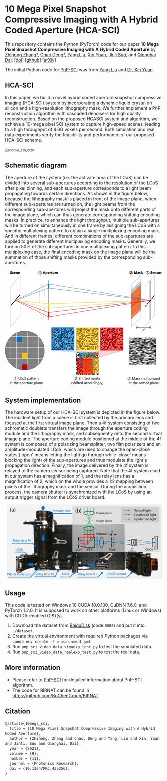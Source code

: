 # 10 Mega Pixel Snapshot Compressive Imaging with A Hybrid Coded Aperture (HCA-SCI) 
This repository contains the Python (PyTorch) code for our paper **10 Mega Pixel Snapshot Compressive Imaging with A Hybrid Coded Aperture** by [Zhihong Zhang*](https://zhihongz.github.io/),  [Chao Deng*](https://www.researchgate.net/profile/Chao-Deng-9), [Yang Liu](https://liuyang12.github.io/), [Xin Yuan](https://www.bell-labs.com/usr/x.yuan), [Jinli Suo](https://sites.google.com/site/suojinli/), and [Qionghai Dai](http://media.au.tsinghua.edu.cn/). [[doi\]](https://doi.org/10.1364/PRJ.435256) [[github\]](https://github.com/zhihongz/HCA-SCI) [[arXiv\]](https://arxiv.org/abs/2106.15765)

The initial Python code for [PnP-SCI](https://github.com/liuyang12/PnP-SCI) was from [Yang Liu](https://liuyang12.github.io "Yang Liu, MIT") and [Dr. Xin Yuan](https://sites.google.com/site/eiexyuan/ "Dr. Xin Yuan, Bell Labs").



## HCA-SCI

In this paper, we build a novel hybrid coded aperture snapshot compressive imaging (HCA-SCI) system by incorporating a dynamic liquid crystal on silicon and a high-resolution lithography mask. We further implement a PnP reconstruction algorithm with cascaded denoisers for high quality reconstruction. Based on the proposed HCASCI system and algorithm, we achieve a 10-mega pixel SCI system to capture high-speed scenes, leading to a high throughput of 4.6G voxels per second. Both simulation and real data experiments verify the feasibility and performance of our proposed HCA-SCI scheme.

<img src="_asset/Football_256_Cr20.gif" alt="Football_256_Cr20" style="zoom:67%;" />

## Schematic diagram

The aperture of the system (i.e. the activate area of the LCoS) can be divided into several sub-apertures according to the resolution of the LCoS after pixel binning, and each sub-aperture corresponds to a light beam propagating towards certain directions. As shown in the figure below, because the lithography mask is placed in front of the image plane, when different sub-apertures are turned on, the light beams from the corresponding sub-apertures will project the mask onto different parts of the image plane, which can thus generate corresponding shifting encoding masks. In practice, to enhance the light throughput, multiple sub-apertures will be turned on simultaneously in one frame by assigning the LCoS with a specific multiplexing pattern to obtain a single multiplexing encoding mask. And in different frames, different combinations of the sub-apertures are applied to generate different multiplexing encoding masks. Generally, we turn on 50% of the sub-apertures in one multiplexing pattern. In this multiplexing case, the final encoding mask on the image plane will be the summation of those shifting masks provided by the corresponding sub-apertures.

<img src="_asset/mask_gen.jpg" alt="mask_gen" style="zoom:67%;" />



## System implementation

The hardware setup of our HCA-SCI system is depicted in the figure below. The incident light from a scene is first collected by the primary lens and focused at the first virtual image plane. Then a 4f system consisting of two achromatic doublets transfers the image through the aperture coding module and the lithography mask, and subsequently onto the second virtual image plane. The aperture coding module positioned at the middle of the 4f system is composed of a polarizing beamsplitter, two film polarizers and an amplitude-modulated LCoS, which are used to change the open-close states ('open' means letting the light go through while 'close' means blocking the light) of the sub-apertures and thus modulate the light's propagation direction. Finally, the image delivered by the 4f system is relayed to the camera sensor being captured. Note that the 4f system used in our system has a magnification of 1, and the relay lens has a magnification of 2, which on the whole provides a 1:2 mapping between pixels of the lithography mask and the sensor. During the acquisition process, the camera shutter is synchronized with the LCoS by using an output trigger signal from the LCoS driver board.

<img src="_asset/system.png" alt="system" style="zoom:67%;" />



## Usage

This code is tested on Windows 10 CUDA 10.0.130, CuDNN 7.6.0, and PyTorch 1.2.0. It is supposed to work on other platforms (Linux or Windows) with CUDA-enabled GPU(s). 

1. Download the dataset from [BaiduDisk](https://pan.baidu.com/s/1ZLzKTmKtF0a3dY8wYV3dgQ) (code `0000`) and put it into `./dataset`.
2. Create the virtual environment with required Python packages via  
`conda env create -f environment.yml`
2. Run  `pnp_sci_video_data_simuexp_test.py` to test the simulated data.
3. Run  `pnp_sci_video_data_realexp_test.py` to test the real data.



## More information

- Please refer to [PnP-SCI](https://github.com/liuyang12/PnP-SCI) for detailed information about PnP-SCI algorithm.
- The code for BIRNAT can be found in https://github.com/BoChenGroup/BIRNAT





## Citation

```
@article{10mega_sci,
  title = {10 Mega Pixel Snapshot Compressive Imaging with A Hybrid Coded Aperture},
  author = {Zhihong, Zhang and Chao, Deng and Yang, Liu and Xin, Yuan and Jinli, Suo and Qionghai, Dai},
  year = {2021},
  volume = {9},
  number = {11},
  journal = {Photonics Research},
  doi = {10.1364/PRJ.435256},
}
```

